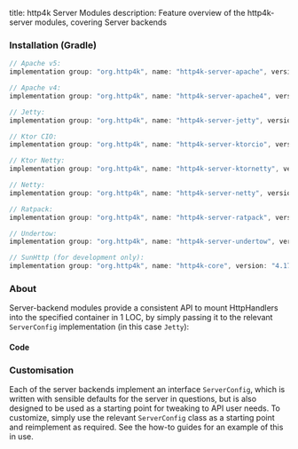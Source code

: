 title: http4k Server Modules
description: Feature overview of the http4k-server modules, covering Server backends

### Installation (Gradle)

```groovy
// Apache v5: 
implementation group: "org.http4k", name: "http4k-server-apache", version: "4.17.0.0"

// Apache v4: 
implementation group: "org.http4k", name: "http4k-server-apache4", version: "4.17.0.0"

// Jetty: 
implementation group: "org.http4k", name: "http4k-server-jetty", version: "4.17.0.0"

// Ktor CIO: 
implementation group: "org.http4k", name: "http4k-server-ktorcio", version: "4.17.0.0"

// Ktor Netty: 
implementation group: "org.http4k", name: "http4k-server-ktornetty", version: "4.17.0.0"

// Netty: 
implementation group: "org.http4k", name: "http4k-server-netty", version: "4.17.0.0"

// Ratpack: 
implementation group: "org.http4k", name: "http4k-server-ratpack", version: "4.17.0.0"

// Undertow: 
implementation group: "org.http4k", name: "http4k-server-undertow", version: "4.17.0.0"

// SunHttp (for development only): 
implementation group: "org.http4k", name: "http4k-core", version: "4.17.0.0"
```

### About
Server-backend modules provide a consistent API to mount HttpHandlers into the specified container in 1 LOC, by 
simply passing it to the relevant `ServerConfig` implementation (in this case `Jetty`):

#### Code [<img class="octocat"/>](https://github.com/http4k/http4k/blob/master/src/docs/guide/reference/servers/example_http.kt)

<script src="https://gist-it.appspot.com/https://github.com/http4k/http4k/blob/master/src/docs/guide/reference/servers/example_http.kt"></script>

### Customisation
Each of the server backends implement an interface `ServerConfig`, which is written with sensible defaults for the server in questions, 
but is also designed to be used as a starting point for tweaking to API user needs. To customize, simply use the relevant `ServerConfig` 
class as a starting point and reimplement as required. See the how-to guides for an example of this in use.
